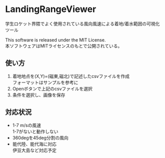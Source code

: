﻿# LandingRangeViewer
学生ロケット界隈でよく使用されている風向風速による着地/着水範囲の可視化ツール

This software is released under the MIT License.  
本ソフトウェアはMITライセンスのもとで公開されている。

## 使い方
1. 着地地点を(X,Y)=(磁東,磁北)で記述したcsvファイルを作成  
フォーマットはサンプルを参考に
2. Openボタンで上記のcsvファイルを選択
3. 条件を選択し、画像を保存

## 対応状況
* 1-7 m/sの風速  
1-7がないと動作しない
* 360degを45deg分割の風向
* 能代陸、能代海に対応  
伊豆大島など対応予定